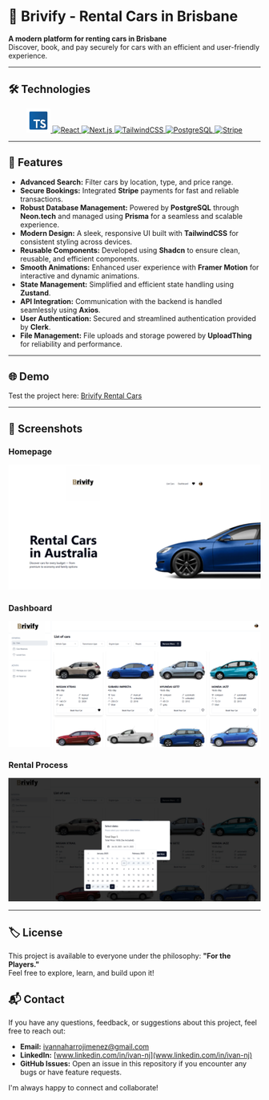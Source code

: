 # 🚗 Brivify - Rental Cars in Brisbane

**A modern platform for renting cars in Brisbane**  
Discover, book, and pay securely for cars with an efficient and user-friendly experience.

---

## 🛠️ Technologies

<p align="center">
  <a href="https://www.typescriptlang.org/" target="_blank">
    <img src="./assets/img/icons/typescript.png" alt="TypeScript" title="TypeScript" width="48" height="48" />
  </a>
  <a href="https://reactjs.org/" target="_blank">
    <img src="./assets/icons/react.png" alt="React" title="React" width="48" height="48" />
  </a>
  <a href="https://nextjs.org/" target="_blank">
    <img src="./assets/icons/nextjs.png" alt="Next.js" title="Next.js" width="48" height="48" />
  </a>
  <a href="https://tailwindcss.com/" target="_blank">
    <img src="./assets/icons/tailwindcss.png" alt="TailwindCSS" title="TailwindCSS" width="48" height="48" />
  </a>
  <a href="https://www.postgresql.org/" target="_blank">
    <img src="./assets/icons/postgresql.png" alt="PostgreSQL" title="PostgreSQL" width="48" height="48" />
  </a>
  <a href="https://stripe.com/" target="_blank">
    <img src="./assets/icons/stripe.png" alt="Stripe" title="Stripe" width="48" height="48" />
  </a>
</p>

---

## 🌟 Features

- **Advanced Search:** Filter cars by location, type, and price range.
- **Secure Bookings:** Integrated **Stripe** payments for fast and reliable transactions.
- **Robust Database Management:** Powered by **PostgreSQL** through **Neon.tech** and managed using **Prisma** for a seamless and scalable experience.
- **Modern Design:** A sleek, responsive UI built with **TailwindCSS** for consistent styling across devices.
- **Reusable Components:** Developed using **Shadcn** to ensure clean, reusable, and efficient components.
- **Smooth Animations:** Enhanced user experience with **Framer Motion** for interactive and dynamic animations.
- **State Management:** Simplified and efficient state handling using **Zustand**.
- **API Integration:** Communication with the backend is handled seamlessly using **Axios**.
- **User Authentication:** Secured and streamlined authentication provided by **Clerk**.
- **File Management:** File uploads and storage powered by **UploadThing** for reliability and performance.

---

## 🌐 Demo

Test the project here: [Brivify Rental Cars](https://brivify-rental-cars-ivan-naharro.vercel.app)

---

## 📸 Screenshots

### Homepage
![Homepage](./assets/img/Screenshots_github/home.png)

### Dashboard
![Dashboard](./assets/img/Screenshots_github/dashboard.png)

### Rental Process
![Rental Process](./assets/img/Screenshots_github/rental-car.png)

---

## 🏷️ License

This project is available to everyone under the philosophy: **"For the Players."**  
Feel free to explore, learn, and build upon it!

## 📬 Contact

If you have any questions, feedback, or suggestions about this project, feel free to reach out:

- **Email:** [ivannaharrojimenez@gmail.com](ivannaharrojimenez@gmail.com)
- **LinkedIn:** [www.linkedin.com/in/ivan-nj](www.linkedin.com/in/ivan-nj)
- **GitHub Issues:** Open an issue in this repository if you encounter any bugs or have feature requests.

I'm always happy to connect and collaborate!